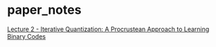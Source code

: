# paper_notes
[Lecture 2 - Iterative Quantization: A Procrustean Approach to Learning Binary Codes](https://github.com/k123321141/paper_notes/blob/master/Lecture_02/README.md)
